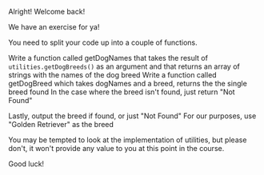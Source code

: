 Alright! Welcome back!

We have an exercise for ya!

You need to split your code up into a couple of functions.

Write a function called getDogNames that takes the result of `utilities.getDogBreeds()` as an argument and that returns an array of strings with the names of the dog breed
Write a function called getDogBreed which takes dogNames and a breed, returns the the single breed found
In the case where the breed isn't found, just return "Not Found"

Lastly, output the breed if found, or just "Not Found"
For our purposes, use "Golden Retriever" as the breed

You may be tempted to look at the implementation of utilities, but please don't, it won't provide any value to you
at this point in the course.

Good luck!
